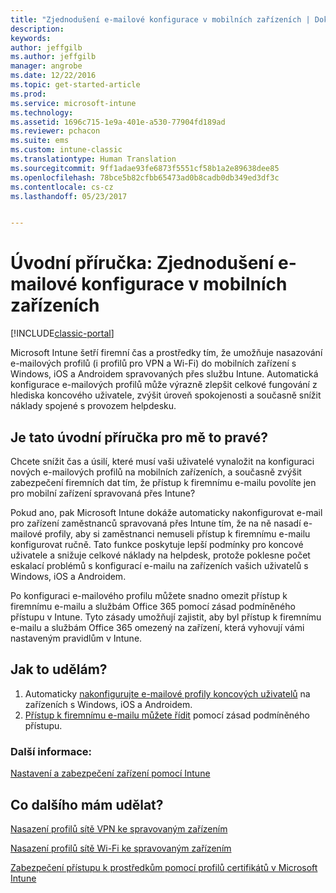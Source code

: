 ```yaml
---
title: "Zjednodušení e-mailové konfigurace v mobilních zařízeních | Dokumentace Microsoftu"
description: 
keywords: 
author: jeffgilb
ms.author: jeffgilb
manager: angrobe
ms.date: 12/22/2016
ms.topic: get-started-article
ms.prod: 
ms.service: microsoft-intune
ms.technology: 
ms.assetid: 1696c715-1e9a-401e-a530-77904fd189ad
ms.reviewer: pchacon
ms.suite: ems
ms.custom: intune-classic
ms.translationtype: Human Translation
ms.sourcegitcommit: 9ff1adae93fe6873f5551cf58b1a2e89638dee85
ms.openlocfilehash: 78bce5b82cfbb65473ad0b8cadb0db349ed3df3c
ms.contentlocale: cs-cz
ms.lasthandoff: 05/23/2017


---
```


# <a name="quick-start-guide-simplify-email-configuration-on-mobile-devices"></a>Úvodní příručka: Zjednodušení e-mailové konfigurace v mobilních zařízeních

[!INCLUDE[classic-portal](../includes/classic-portal.md)]

Microsoft Intune šetří firemní čas a prostředky tím, že umožňuje nasazování e-mailových profilů (i profilů pro VPN a Wi-Fi) do mobilních zařízení s Windows, iOS a Androidem spravovaných přes službu Intune. Automatická konfigurace e-mailových profilů může výrazně zlepšit celkové fungování z hlediska koncového uživatele, zvýšit úroveň spokojenosti a současně snížit náklady spojené s provozem helpdesku.

## <a name="is-this-quick-start-guide-right-for-me"></a>Je tato úvodní příručka pro mě to pravé?
Chcete snížit čas a úsilí, které musí vaši uživatelé vynaložit na konfiguraci nových e-mailových profilů na mobilních zařízeních, a současně zvýšit zabezpečení firemních dat tím, že přístup k firemnímu e-mailu povolíte jen pro mobilní zařízení spravovaná přes Intune?

Pokud ano, pak Microsoft Intune dokáže automaticky nakonfigurovat e-mail pro zařízení zaměstnanců spravovaná přes Intune tím, že na ně nasadí e-mailové profily, aby si zaměstnanci nemuseli přístup k firemnímu e-mailu konfigurovat ručně. Tato funkce poskytuje lepší podmínky pro koncové uživatele a snižuje celkové náklady na helpdesk, protože poklesne počet eskalací problémů s konfigurací e-mailu na zařízeních vašich uživatelů s Windows, iOS a Androidem.

Po konfiguraci e-mailového profilu můžete snadno omezit přístup k firemnímu e-mailu a službám Office 365 pomocí zásad podmíněného přístupu v Intune. Tyto zásady umožňují zajistit, aby byl přístup k firemnímu e-mailu a službám Office 365 omezený na zařízení, která vyhovují vámi nastaveným pravidlům v Intune.

## <a name="how-do-i-do-it"></a>Jak to udělám?
1.    Automaticky [nakonfigurujte e-mailové profily koncových uživatelů](/intune-classic/deploy-use/configure-access-to-corporate-email-using-email-profiles-with-microsoft-intune) na zařízeních s Windows, iOS a Androidem.
2.    [Přístup k firemnímu e-mailu můžete řídit](/intune-classic/deploy-use/restrict-access-to-email-and-o365-services-with-microsoft-intune) pomocí zásad podmíněného přístupu.


### <a name="additional-information"></a>Další informace:
[Nastavení a zabezpečení zařízení pomocí Intune](/intune-classic/deploy-use/manage-settings-and-features-on-your-devices-with-microsoft-intune-policies)

## <a name="what-should-i-do-next"></a>Co dalšího mám udělat?
[Nasazení profilů sítě VPN ke spravovaným zařízením](/intune-classic/deploy-use/vpn-connections-in-microsoft-intune)

[Nasazení profilů sítě Wi-Fi ke spravovaným zařízením](/intune-classic/deploy-use/wi-fi-connections-in-microsoft-intune)

[Zabezpečení přístupu k prostředkům pomocí profilů certifikátů v Microsoft Intune](/intune-classic/deploy-use/secure-resource-access-with-certificate-profiles)

